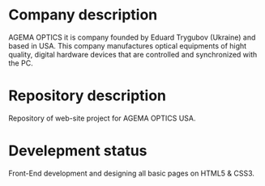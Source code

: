 Company description
======================

AGEMA OPTICS it is company founded by Eduard Trygubov (Ukraine) and based in USA. This company manufactures optical equipments of hight quality, digital hardware devices that are controlled and synchronized with the PC.

Repository description
==========================

Repository of web-site project for AGEMA OPTICS USA.

Develepment status
=====================

Front-End development and designing all basic pages on HTML5 & CSS3.
